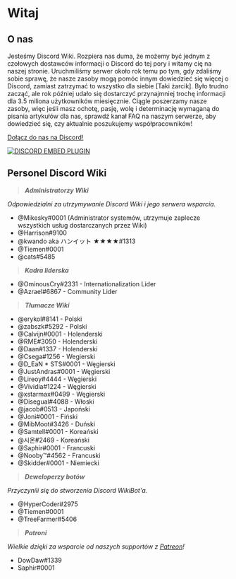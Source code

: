 <!-- TITLE: Polish - Home -->

# Witaj
## O nas
Jesteśmy Discord Wiki. Rozpiera nas duma, że możemy być jednym z czołowych dostawców informacji o Discord do tej pory i witamy cię na naszej stronie. Uruchmiliśmy serwer około rok temu po tym, gdy zdaliśmy sobie sprawę, że nasze zasoby mogą pomóc innym dowiedzieć się więcej o Discord, zamiast zatrzymać to wszystko dla siebie [Taki żarcik]. Było trudno zacząć, ale rok później udało się dostarczyć przynajmniej trochę informacji dla 3.5 miliona użytkowników miesięcznie. Ciągle poszerzamy nasze zasoby, więc jeśli masz ochotę, pasję, wolę i determinację wymaganą do pisania artykułów dla nas, sprawdź kanał FAQ na naszym serwerze, aby dowiedzieć się, czy aktualnie poszukujemy współpracowników!

[Dołącz do nas na Discord!](https://discord.gg/9CPA7W9)

<a href="https://discord.gg/9CPA7W9">![DISCORD EMBED PLUGIN](https://discordapp.com/api/guilds/367460196148183040/widget.png?style=banner2)</a>

## Personel Discord Wiki
> ***Administratorzy Wiki***

*Odpowiedzialni za utrzymywanie Discord Wiki i jego serwera wsparcia.*

* @Mikesky#0001 (Administrator systemów, utrzymuje zaplecze wszystkich usług dostarczanych przez Wiki)
* @Harrison#9100
* @kwando aka ハンイット ★★★★#1313
* @Tiemen#0001
* @cats#5485

> ***Kadra liderska***

* @OminousCry#2331 - Internationalization Lider
* @Azrael#6867 - Community Lider

> ***Tłumacze Wiki***

* @erykol#8141 - Polski
* @zabszk#5292 - Polski
* @Calvijn#0001 - Holenderski
* @RME#3050 - Holenderski
* @Daan#1337 - Holenderski
* @Csega#1256 - Wegierski
* @D_EaN * STS#0001 - Węgierski
* @JustAndras#0001 - Węgierski
* @Lireoy#4444 - Węgierski
* @Vividia#1224 - Węgierski
* @xstarmax#0499 - Węgierski
* @Disegual#4088 - Włoski
* @jacob#0513 - Japoński
* @Joni#0001 - Fiński
* @MibMoot#3426 - Duński
* @Samtell#0001 - Koreański
* @시온#2469 - Koreański
* @Saphir#0001 - Francuski
* @Nooby™#4562 - Francuski
* @Skidder#0001 - Niemiecki

> ***Deweloperzy botów***

*Przyczynili się do stworzenia Discord WikiBot'a.*
* @HyperCoder#2975
* @Tiemen#0001
* @TreeFarmer#5406

> ***Patroni***

*Wielkie dzięki za wsparcie od naszych supportów z [Patreon](https://www.patreon.com/TheDiscordWiki)!*

* DowDaw#1339
* Saphir#0001